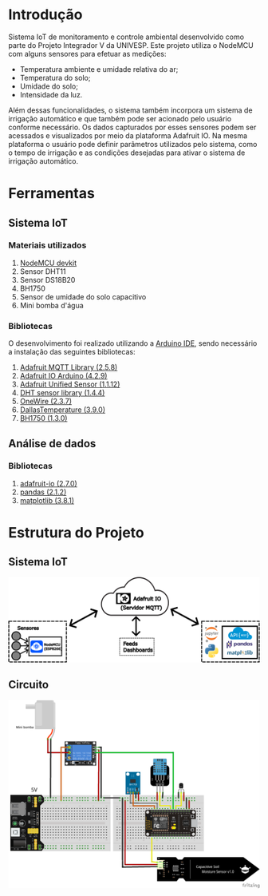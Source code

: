 # Introdução

Sistema IoT de monitoramento e controle ambiental desenvolvido como parte do Projeto Integrador V da UNIVESP. Este projeto utiliza o NodeMCU com alguns sensores para efetuar as medições:

  - Temperatura ambiente e umidade relativa do ar;
  - Temperatura do solo;
  - Umidade do solo;
  - Intensidade da luz.

Além dessas funcionalidades, o sistema também incorpora um sistema de irrigação automático e que também pode ser acionado pelo usuário conforme necessário. Os dados capturados por esses sensores podem ser acessados e visualizados por meio da plataforma Adafruit IO. Na mesma plataforma o usuário pode definir parâmetros utilizados pelo sistema, como o tempo de irrigação e as condições desejadas para ativar o sistema de irrigação automático.

# Ferramentas

## Sistema IoT

### Materiais utilizados

1. [NodeMCU devkit](https://github.com/nodemcu/nodemcu-devkit-v1.0)
2. Sensor DHT11
3. Sensor DS18B20
4. BH1750
5. Sensor de umidade do solo capacitivo
6. Mini bomba d'água

### Bibliotecas

O desenvolvimento foi realizado utilizando a [Arduino IDE](https://www.arduino.cc/en/software), sendo necessário a instalação das seguintes bibliotecas:

1. [Adafruit MQTT Library (2.5.8)](https://github.com/adafruit/Adafruit_MQTT_Library)
2. [Adafruit IO Arduino (4.2.9)](https://github.com/adafruit/Adafruit_IO_Arduino)
3. [Adafruit Unified Sensor (1.1.12)](https://github.com/adafruit/Adafruit_Sensor)
4. [DHT sensor library (1.4.4)](https://github.com/adafruit/DHT-sensor-library)
5. [OneWire (2.3.7)](https://github.com/PaulStoffregen/OneWire)
6. [DallasTemperature (3.9.0)](https://github.com/milesburton/Arduino-Temperature-Control-Library)
7. [BH1750 (1.3.0)](https://github.com/claws/BH1750)

## Análise de dados

### Bibliotecas

1. [adafruit-io (2.7.0)](https://pypi.org/project/adafruit-io/)
2. [pandas (2.1.2)](https://pandas.pydata.org/docs/index.html)
3. [matplotlib (3.8.1)](https://matplotlib.org/)


# Estrutura do Projeto

## Sistema IoT

![Image](/img/arquitetura.png)

## Circuito

![Image](/img/circuito.png)
